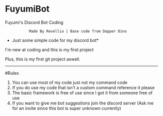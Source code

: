# FuyumiBot
Fuyumi's Discord Bot Coding

               Made By Revellia | Base code from Dapper Dino

* Just some simple code for my discord bot*

I'm new at coding and this is my first project

Plus, this is my first git project aswell.

-----------------------------------------------------------------------------

#Rules

1. You can use most of my code just not my command code
2. If you do use my code that isn't a custom command reference it please
3. The basic framework is free of use since I got it from someone free of use
4. If you want to give me bot suggestions join the discord server (Ask me for an invite since this bot is super unknown currently)
